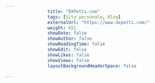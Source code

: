 ---
                title: "DXPetti.com"
                tags: [Sito personale, Blog]
                externalUrl: "https://www.dxpetti.com/"
                weight: 651
                showDate: false
                showAuthor: false
                showReadingTime: false
                showEdit: false
                showLikes: false
                showViews: false
                layoutBackgroundHeaderSpace: false
                ---

